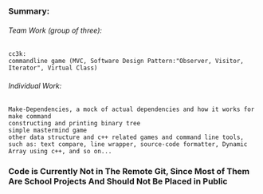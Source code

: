 ### Summary:
###### Team Work (group of three):
    cc3k: 
    commandline game (MVC, Software Design Pattern:"Observer, Visitor, Iterator", Virtual Class)
###### Individual Work:
    Make-Dependencies, a mock of actual dependencies and how it works for make command
    constructing and printing binary tree
    simple mastermind game
    other data structure and c++ related games and command line tools, 
    such as: text compare, line wrapper, source-code formatter, Dynamic  Array using c++, and so on...

### Code is Currently Not in The Remote Git, Since Most of Them Are School Projects And Should Not Be Placed in Public
